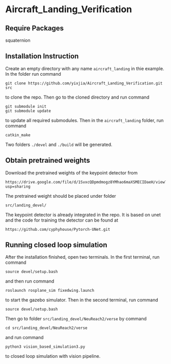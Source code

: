 # Aircraft_Landing_Verification

## Require Packages 
squaternion

## Installation Instruction
Create an empty directory with any name ``aircraft_landing`` in thie example. In the folder run command 
```
git clone https://github.com/yixjia/Aircraft_Landing_Verification.git src
```
to clone the repo. Then go to the cloned directory and run command 
```
git submodule init
git submodule update
```
to update all required submodules.
Then in the ``aircraft_landing`` folder, run command 
```
catkin_make 
```
Two folders ``./devel`` and ``./build`` will be generated. 

## Obtain pretrained weights
Download the pretrained weights of the keypoint detector from 
```
https://drive.google.com/file/d/1SvxcQDpmdmogz8YMhao6maXSMECIDaeH/view?usp=sharing
```
The pretrained weight should be placed under folder 
```
src/landing_devel/
```
The keypoint detector is already integrated in the repo. It is based on unet and the code for training the detector can be found at
```
https://github.com/cyphyhouse/Pytorch-UNet.git
```

## Running closed loop simulation
After the installation finished, open two terminals. In the first terminal, run command 
```
source devel/setup.bash
```
and then run command 
```
roslaunch rosplane_sim fixedwing.launch  
```
to start the gazebo simulator. 
Then in the second terminal, run command 
```
source devel/setup.bash
```
Then go to folder ``src/landing_devel/NeuReach2/verse`` by command 
```
cd src/landing_devel/NeuReach2/verse
```
and run command 
```
python3 vision_based_simulation3.py
```
to closed loop simulation with vision pipeline. 